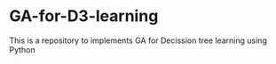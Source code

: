 # GA-for-D3-learning

This is a repository to implements GA for Decission tree learning using Python

